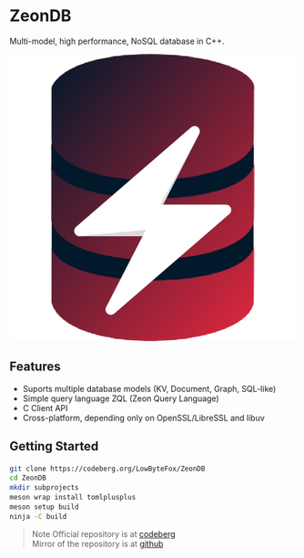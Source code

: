 # ZeonDB
Multi-model, high performance, NoSQL database in C++.

<img src="./logo.png" w=256>

## Features
- Suports multiple database models (KV, Document, Graph, SQL-like)
- Simple query language ZQL (Zeon Query Language)
- C Client API
- Cross-platform, depending only on OpenSSL/LibreSSL and libuv

## Getting Started
```bash
git clone https://codeberg.org/LowByteFox/ZeonDB
cd ZeonDB
mkdir subprojects
meson wrap install tomlplusplus
meson setup build
ninja -C build
```

> Note
> Official repository is at [codeberg](https://codeberg.org/LowByteFox/ZeonDB) <br>
> Mirror of the repository is at [github](https://github.com/LowByteFox/ZeonDB)
